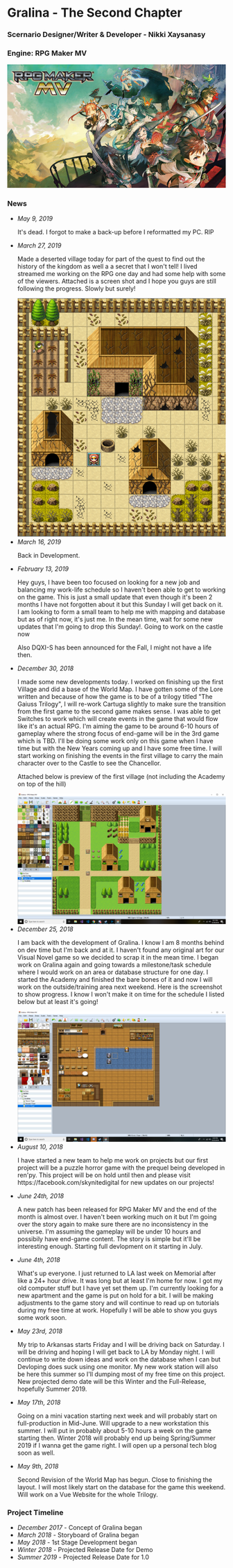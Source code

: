 <h1>Gralina - The Second Chapter</h1>
<h3>Scernario Designer/Writer &amp; Developer - Nikki Xaysanasy</h3>
<h3>Engine: RPG Maker MV</h3>
<img src="img/rpgmaker.jpg">

<p>
    <h3>News</h3>
    <p>
    <ul>
         <li>
    <em>May 9, 2019</em>
    <p> It's dead.
    I forgot to make a back-up before I reformatted my PC. RIP
    </p>
    </li>
     <li>
    <em>March 27, 2019</em>
    <p>
        Made a deserted village today for part of the quest to find out the history of the kingdom as well a a secret that I won't tell! I lived streamed me working on the RPG one day and had some help with some of the viewers. Attached is a screen shot and I hope you guys are still following the progress. Slowly but surely!
    </p>
    <img src="img/gralina3.png" style="width: 250px, height: 250px">
    </li>
                           <li>
    <em>March 16, 2019</em>
    <p>
        Back in Development.
    </p>
    </li>
                            <li>
    <em>February 13, 2019</em>
    <p>
        Hey guys, I have been too focused on looking for a new job and balancing my work-life schedule so I haven't been able to get to working on the game. This is just a small update that even though it's been 2 months I have not forgotten about it but this Sunday I will get back on it. I am looking to form a small team to help me with mapping and database but as of right now, it's just me. In the mean time, wait for some new updates that I'm going to drop this Sunday!. Going to work on the castle now
        <p>Also DQXI-S has been announced for the Fall, I might not have a life then.</p>
    </p>
    </li>
                        <li>
    <em>December 30, 2018</em>
    <p>
        I made some new developments today. I worked on finishing up the first Village and did a base of the World Map. I have gotten some of the Lore written and because of how the game is to be of a trilogy titled "The Gaiuss Trilogy", I will re-work Cartuga slightly to make sure the transition from the first game to the second game makes sense. I was able to get Switches to work which will create events in the game that would flow like it's an actual RPG. I'm aiming the game to be around 6-10 hours of gameplay where the strong focus of end-game will be in the 3rd game which is TBD. I'll be doing some work only on this game when I have time but with the New Years coming up and I have some free time. I will start working on finishing the events in the first village to carry the main character over to the Castle to see the Chancellor.
        <p>
        Attached below is preview of the first village (not including the Academy on top of the hill)
        </p>
    </p>
    <img src="img/gralina2.png" style="width: 250px, height: 250px"> 
    </li>
                    <li>
    <em>December 25, 2018</em>
    <p>
    I am back with the development of Gralina. I know I am 8 months behind on dev time but I'm back and at it. I haven't found any original art for our Visual Novel game so we decided to scrap it in the mean time. I began work on Gralina again and going towards a milestone/task schedule where I would work on an area or database structure for one day. I started the Academy and finished the bare bones of it and now I will work on the outside/training area next weekend. Here is the screenshot to show progress. I know I won't make it on time for the schedule I listed below but at least it's going!
    </p>
    <img src="img/gralina1.png" style="width: 250px, height: 250px"> 
    </li>
                <li>
    <em>August 10, 2018</em>
    <p>
    I have started a new team to help me work on projects but our first project will be a puzzle horror game with the prequel being developed in ren'py. This project will be on hold until then and please visit https://facebook.com/skynitedigital for new updates on our projects!
    </p>
    </li>
            <li>
    <em>June 24th, 2018</em>
    <p>
    A new patch has been released for RPG Maker MV and the end of the month is almost over. I haven't been working much on it but I'm going over the story again to make sure there are no inconsistency in the universe. I'm assuming the gameplay will be under 10 hours and possibily have end-game content. The story is simple but it'll be interesting enough. Starting full devlopment on it starting in July.
    </p>
    </li>
        <li>
    <em>June 4th, 2018</em>
    <p>
    What's up everyone. I just returned to LA last week on Memorial after like a 24+ hour drive. It was long but at least I'm home for now. I got my old computer stuff but I have yet set them up. I'm currently looking for a new apartment and the game is put on hold for a bit. I will be making adjustments to the game story and will continue to read up on tutorials during my free time at work. Hopefully I will be able to show you guys some work soon.
    </p>
    </li>
        <li>
    <em>May 23rd, 2018</em>
    <p>
    My trip to Arkansas starts Friday and I will be driving back on Saturday. I will be driving and hoping I will get back to LA by Monday night. I will continue to write down ideas and work on the database when I can but Devloping does suck using one monitor. My new work station will also be here this summer so I'll dumping most of my free time on this project. New projected demo date will be this Winter and the Full-Release, hopefully Summer 2019.
    </p>
    </li>
    <li>
    <em>May 17th, 2018</em>
    <p>
    Going on a mini vacation starting next week and will probably start on full-production in Mid-June. Will upgrade to a new workstation this summer. I will put in probably about 5-10 hours a week on the game starting then. Winter 2018 will probably end up being Spring/Summer 2019 if I wanna get the game right. I will open up a personal tech blog soon as well. 
    </p>
    </li>
    <li><em>May 9th, 2018</em>
    <p>
        Second Revision of the World Map has begun. Close to finishing the layout. I will most likely start on the database for the game this weekend. Will work on a Vue Website for the whole Trilogy.</li></ul>
    </p>
</p>

<h3>Project Timeline</h3>
<ul>
    <li>
        <em>December 2017</em> - Concept of Gralina began</li>
    <li>
        <em>March 2018</em> - Storyboard of Gralina began</li>
    <li>
        <em>May 2018</em> - 1st Stage Development began</li>
    <li>
        <em>Winter 2018</em> - Projected Release Date for Demo
    </li>
        <li>
        <em>Summer 2019</em> - Projected Release Date for 1.0
    </li>
</ul>
